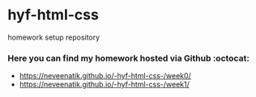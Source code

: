 # hyf-html-css
homework setup repository

### Here you can find my homework hosted via Github :octocat:
- https://neveenatik.github.io/-hyf-html-css-/week0/
- https://neveenatik.github.io/-hyf-html-css-/week1/
